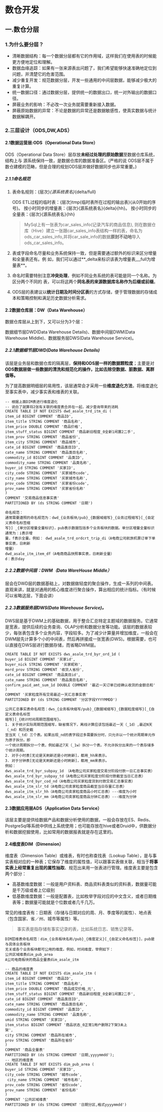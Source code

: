 # 数仓开发

## 一.数仓分层

### 1.为什么要分层？

- 清晰数据结构：每一个数据分层都有它的作用域，这样我们在使用表的时候能更方便地定位和理解。
- 数据血缘追踪：如果有一张来源表出问题了，我们希望能够快速准确地定位到问题，并清楚它的危害范围。
- 减少重复开发：规范数据分层，开发一些通用的中间层数据，能够减少极大的重复计算。
- 统一数据口径：通过数据分层，提供统一的数据出口，统一对外输出的数据口径。
- 屏蔽业务的影响：不必改一次业务就需要重新接入数据。
- 屏蔽原始数据的异常：不论是数据的异常还是数据敏感性，使真实数据与统计数据解耦开。

### 2.三层设计（ODS,DW,ADS）

#### 2.1数据运营层:ODS（Operational Data Store）

 ODS（Operational Data Store）层存放**未经过处理的原始数据**至数据仓库系统，结构上与
源系统保持一致，是数据仓库的数据准备区。(严格的说
ODS层不属于数仓建模的范畴，但是合理的规划ODS层并做好数据同步也非常重要。)

##### 2.1.1命名规范

1. 表命名规则：{层次}_{源系统表名}_{delta/full}

   ODS ETL过程的临时表：{层次}tmp{临时表所在过程的输出表}{从0开始的序号}。
   按小时同步的增量表：{层次}{源系统表名}{delta}{hh}。
   按小时同步的全量表：{层次}{源系统表名}{hh}

   > MySql上有一张表为car_sales_info(记录汽车的商品信息), 则在数据仓库（Hive）建立一张跟car_sales_info表结构一样的表，命名为ods_car_sales_info,并将car_sale_info的数据**原封不动地**导入ods_car_sales_info。

2. 表或字段命名尽量和业务系统保持一致，但是需要通过额外的标识来区分增量和全量表还有。例
   如，我们可以通过**_delta来标识该表为增量表,__full为增量表**。

3. 命名时需要特别注意**冲突处理**，例如不同业务系统的表可能是同一个名称。为区分两个不同的
   表，可以将这两个**同名表的来源数据库名称作为后缀或前缀**。

4. ODS层的表建议以**统计日期及时间分区表**的方式存储，便于管理数据的存储成本和策略控制和满足历史数据分析需求。

#### 2.2数据仓库层：DW（Data Warehouse）

数据仓库层从上到下，又可以分为3个层：

数据细节层DWD(Data Warehouse Details)、数据中间层DWM(Data Warehouse Middle)、数据服务层DWS(Data Warehouse Service)。

##### 2.2.1数据细节层DWD(Data Warehouse Details)

该层是业务层和数据仓库的隔离层，**保持和ODS层一样的数据颗粒度**；主要是对**ODS数据层做一些数据的清洗和规范化的操作，比如去除空数据、脏数据、离群值等。**

为了提高数据明细层的易用性，该层通常会才采用一些**维度退化方法**，将维度退化至事实表中，减少事实表和维表的关联。

```hive
-- 根据上面DIM表进行维度退化
-- 说白了就算将2张有关联的维度表合并在一起，减少查询带来的消耗
CREATE TABLE IF NOT EXISTS dwd_asale_trd_itm_di (
item_id BIGINT COMMENT '商品ID',
item_title STRING COMMENT '商品名称',
item_price DOUBLE COMMENT '商品价格',
item_stuff_status BIGINT COMMENT '商品新旧程度_0全新1闲置2二手',
item_prov STRING COMMENT '商品省份',
item_city STRING COMMENT '商品城市',
cate_id BIGINT COMMENT '商品类目ID',
cate_name STRING COMMENT '商品类目名称',
commodity_id BIGINT COMMENT '品类ID',
commodity_name STRING COMMENT '品类名称',
buyer_id STRING COMMENT '买家ID',
city_code STRING COMMENT '买家城市code',
city_name STRING COMMENT '买家城市名称',
prov_code STRING COMMENT '买家省份code',
prov_name STRING COMMENT '买家省份名称'
)
COMMENT '交易商品信息事实表'
PARTITIONED BY (ds STRING COMMENT '日期')

命名规范：
通常需要遵照的命名规范为：dwd_{业务板块/pub}_{数据域缩写}_{业务过程缩写}[_{自定义表命名标签缩
写}] _{单分区增量全量标识}，pub表示数据包括多个业务板块的数据。单分区增量全量标识通常为：i表示增
量，f表示全量。例如： dwd_asale_trd_ordcrt_trip_di（A电商公司航旅机票订单下单事实表，日刷新
增量）
dwd_asale_itm_item_df（A电商商品快照事实表，日刷新全量）
d：表示day
```

##### 2.2.2数据中间层：DWM（Data WareHouse Middle）

层会在DWD层的数据基础上，对数据做轻度的聚合操作，生成一系列的中间表。直观来讲，就是对通用的核心维度进行聚合操作，算出相应的统计指标。（有时候可以省略这层，下面会讲）

##### 2.2.3数据服务层DWS(Data Warehouse Service)。

DWS层是基于DWM上的基础数据，用于整合汇总特定主题域的数据服务。它通常是宽表，提供后续的业务查询、OLAP分析和数据分发等功能。该层的数据表较少，每张表包含多个业务内容，字段较多。为了减少计算量并增加维度，一般会在DWM层先计算多个小的中间表，然后再拼接成一张宽表(DWS)。根据需要，也可以直接在DWS层进行数据存储，而省略DWM层。

```hive
CREATE TABLE IF NOT EXISTS dws_asale_trd_byr_ord_1d (
buyer_id BIGINT COMMENT '买家id',
buyer_nick STRING COMMENT '买家昵称',
mord_prov STRING COMMENT '收货人省份',
cate_id BIGINT COMMENT '商品类目id',
cate_name STRING COMMENT '商品类目名称',
confirm_paid_amt_sum_1d DOUBLE COMMENT '最近一天订单已经确认收货的金额总和'
)
COMMENT '买家粒度所有交易最近一天汇总事实表'
PARTITIONED BY (ds STRING COMMENT '分区字段YYYYMMDD')

公共汇总事实表命名规范：dws_{业务板块缩写/pub}_{数据域缩写}_{数据粒度缩写}[_{自定义表命名标签
缩写}]_{统计时间周期范围缩写}。
1. 关于统计实际周期范围缩写，缺省情况下，离线计算应该包括最近一天（_1d）,最近N天（_nd）和历史截
至当天（_td）三个表。如果出现_nd的表字段过多需要拆分时，只允许以一个统计周期单元作为原子拆分。即
一个统计周期拆分一个表，例如最近7天（_1w）拆分一个表。不允许拆分出来的一个表存储多个统计周期。
2. 对于小时表[无论是天刷新还是小时刷新]，都用_hh来表示。
3. 对于分钟表[无论是天刷新还是小时刷新]，都用_mm来表示。
例如：
dws_asale_trd_byr_subpay_1d （A电商公司买家粒度交易分阶段付款一日汇总事实表）
dws_asale_trd_byr_subpay_td（A电商公司买家粒度分阶段付款截至当日汇总表）
dws_asale_trd_byr_cod_nd（A电商公司买家粒度货到付款交易汇总事实表）
dws_asale_itm_slr_td（A电商公司卖家粒度商品截至当日存量汇总表）
dws_asale_itm_slr_hh（A电商公司卖家粒度商品小时汇总表）---维度为小时
dws_asale_itm_slr_mm（A电商公司卖家粒度商品分钟汇总表）---维度为分钟
```



#### 2.3**数据应用层ADS**（Application Data Service）

该层主要是提供给数据产品和数据分析使用的数据，一般会存放在ES、Redis、PostgreSql等系统中供线上系统使用；也可能存放在hive或者Druid中，供数据分析和数据挖掘使用，比如常用的数据报表就是存在这里的。

#### 2.4维度表DIM（Dimension）

维度表（Dimension Table）或维表，有时也称查找表（Lookup Table），是与事实表相对应的一种表；它保存了维度的属性值，可以跟事实表做关联，相当于**将事实表上经常重复出现的属性抽取**、规范出来用一张表进行管理。维度表主要是包含两个部分：

- 高基数维度数据：一般是用户资料表、商品资料表类似的资料表，数据量可能是千万级或者上亿级别
- 低基数维度数据：一般是配置表，比如枚举字段对应的中文含义，或者日期维表等；数据量可能就是个位数或者几千几万。

常见的维度表有：日期表（存储与日期对应的周、月、季度等的属性）、地点表（包含国家、省／州、城市等属性）等。

> 事实表是指存储有事实记录的表，比如系统日志、销售记录等。

```hive
DIM层维表命名规范：dim_{业务板块名称/pub}_{维度定义}[_{自定义命名标签}]，pub是与具体业务板块
无关或各个业务板块都可公用的维度。例如，时间维度，举例如下：
公共区域维表dim_pub_area
A公司电商板块的商品全量表dim_asale_itm

-- 商品的维度表
CREATE TABLE IF NOT EXISTS dim_asale_itm (
item_id BIGINT COMMENT '商品ID',
item_title STRING COMMENT '商品名称',
item_price DOUBLE COMMENT '商品成交价格_元',
item_stuff_status BIGINT COMMENT '商品新旧程度_0全新1闲置2二手',
cate_id BIGINT COMMENT '商品类目ID',
cate_name STRING COMMENT '商品类目名称',
commodity_id BIGINT COMMENT '品类ID',
commodity_name STRING COMMENT '品类名称',
umid STRING COMMENT '买家ID',
item_status BIGINT COMMENT '商品状态_0正常1用户删除2下架3未上
架',
city STRING COMMENT '商品所在城市',
prov STRING COMMENT '商品所在省份'
)
COMMENT '商品全量表'
PARTITIONED BY (ds STRING COMMENT '日期,yyyymmdd');
-- 地区的维度表
CREATE TABLE IF NOT EXISTS dim_pub_area (
buyer_id STRING COMMENT '买家ID',
city_code STRING COMMENT '城市code',
 city_name STRING COMMENT '城市名称',
prov_code STRING COMMENT '省份code',
prov_name STRING COMMENT '省份名称'
)
COMMENT '公共区域维表'
PARTITIONED BY (ds STRING COMMENT '日期分区,格式yyyymmdd')
```

